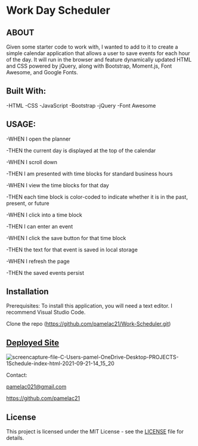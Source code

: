 # Work Day Scheduler

## ABOUT

Given some starter code to work with, I wanted to add to it to create a simple calendar application that allows a user to save events for each hour of the day.
It will run in the browser and feature dynamically updated HTML and CSS powered by jQuery, along with Bootstrap, Moment.js, Font Awesome, and Google Fonts.

## Built With: 

-HTML 
-CSS 
-JavaScript
-Bootstrap
-jQuery
-Font Awesome

## USAGE:

-WHEN I open the planner 

-THEN the current day is displayed at the top of the calendar 

-WHEN I scroll down 

-THEN I am presented with time blocks for standard business hours

-WHEN I view the time blocks for that day

-THEN each time block is color-coded to indicate whether it is in the past, present, or future

-WHEN I click into a time block

-THEN I can enter an event

-WHEN I click the save button for that time block

-THEN the text for that event is saved in local storage

-WHEN I refresh the page

-THEN the saved events persist

## Installation
Prerequisites: To install this application, you will need a text editor. I recommend Visual Studio Code.

Clone the repo (https://github.com/pamelac21/Work-Scheduler.git)


## [Deployed Site](https://pamelac21.github.io/Work-Scheduler/)




![screencapture-file-C-Users-pamel-OneDrive-Desktop-PROJECTS-1Schedule-index-html-2021-09-21-14_15_20](https://user-images.githubusercontent.com/87335354/134241104-8b5d44ba-f2dc-4148-a7cd-1ee848fcc0e6.png)


Contact:

pamelac021@gmail.com

https://github.com/pamelac21


## License

This project is licensed under the MIT License - see the [LICENSE](LICENSE) file for details.
